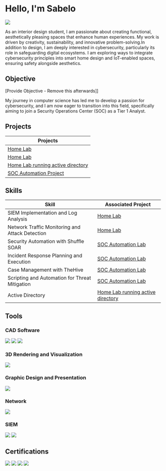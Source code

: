 
# Hello, I'm Sabelo
<a href="https://www.linkedin.com/in/sabelo-moyo-3367ba227/"><img src="https://img.shields.io/badge/-LinkedIn-0072b1?&style=for-the-badge&logo=linkedin&logoColor=white" /></a>


As an interior design student, I am passionate about creating functional, aesthetically pleasing spaces that enhance human experiences. My work is driven by creativity, sustainability, and innovative problem-solving.In addition to design, I am deeply interested in cybersecurity, particularly its role in safeguarding digital ecosystems. I am exploring ways to integrate cybersecurity principles into smart home design and IoT-enabled spaces, ensuring safety alongside aesthetics.

## Objective
[Provide Objective - Remove this afterwards]]

My journey in computer science has led me to develop a passion for cybersecurity, and I am now eager to transition into this field, specifically aiming to join a Security Operations Center (SOC) as a Tier 1 Analyst.

## Projects

| Projects                                         | 
|-----------------------------------------------|
|  <a href="https://github.com/Sabelo-Moyo/Home-Lab">Home Lab</a>         | 
|  <a href="https://github.com/Sabelo-Moyo/Home-Lab">Home Lab</a>         | 
|  <a href="https://github.com/Sabelo-Moyo/Home-Lab-Running-Active-Directory">Home Lab running active directory</a>         | 
|  <a href="https://github.com/Sabelo-Moyo/SOC-Automation">SOC Automation Project</a>        | 




## Skills


| Skill                                         | Associated Project         |
|-----------------------------------------------|----------------------------|
| SIEM Implementation and Log Analysis          | <a href="https://github.com/Sabelo-Moyo/Home-Lab">Home Lab</a>|
| Network Traffic Monitoring and Attack Detection | <a href="https://github.com/Sabelo-Moyo/Home-Lab">Home Lab</a>|
| Security Automation with Shuffle SOAR         | <a href="https://github.com/Sabelo-Moyo/SOC-Automation">SOC Automation Lab|</a>
| Incident Response Planning and Execution      | <a href ="https://github.com/Sabelo-Moyo/SOC-Automation">SOC Automation Lab|</a>
| Case Management with TheHive                  | <a href="https://github.com/Sabelo-Moyo/SOC-Automation">SOC Automation Lab|</a>
| Scripting and Automation for Threat Mitigation | <a href="https://github.com/Sabelo-Moyo/SOC-Automation">SOC Automation Lab|</a>
|Active Directory | <a href="https://github.com/Sabelo-Moyo/Home-Lab-Running-Active-Directory">Home Lab running active directory|</a>


## Tools

### CAD Software
<div>
   <img src="https://img.shields.io/badge/-AutoCAD-0696D7?style=for-the-badge&logo=autodesk&logoColor=white" />
   <img src="https://img.shields.io/badge/-SketchUp-005F9E?style=for-the-badge&logo=sketchup&logoColor=white" />
  <img src="https://img.shields.io/badge/-Revit-3197D3?style=for-the-badge&logo=autodesk&logoColor=white" />
</div>

### 3D Rendering and Visualization
<div>
  <img src="https://img.shields.io/badge/-Lumion-2D9FD8?style=for-the-badge&logo=lumion&logoColor=white" />

   ### Graphic Design and Presentation
<div>
   <img src="https://img.shields.io/badge/-Adobe%20Photoshop-31A8FF?style=for-the-badge&logo=adobe-photoshop&logoColor=white" />
   </div>



### Network
<div>
    <img src="https://img.shields.io/badge/-Wireshark-1679A7?&style=for-the-badge&logo=Wireshark&logoColor=white" />

</div>

### SIEM
<div>
    <img src="https://img.shields.io/badge/-Splunk-000000?&style=for-the-badge&logo=Splunk&logoColor=white" />
    <img src="https://img.shields.io/badge/-Elastic-005571?&style=for-the-badge&logo=Elastic&logoColor=white" />
</div>

## Certifications
<div>
<img src="https://img.shields.io/badge/-Certified%20in%20Cybersecurity%20(CC)-3399FF?&style=for-the-badge&logo=ISC2&logoColor=white"/>
<a href="https://www.coursera.org/account/accomplishments/verify/0675AYJ0ND4S"><a href="https://www.coursera.org/account/accomplishments/verify/MWLH654XX2TM"><img src="https://img.shields.io/badge/-Microsoft Introduction to Computers and Operating Systems and Security%2B-007ACC?&style=for-the-badge&logo=Microsoft&logoColor=white" /></a>
<a href="https://www.coursera.org/account/accomplishments/verify/I36X2FR14FC6"><a href="https://www.coursera.org/account/accomplishments/verify/MWLH654XX2TM"><img src="https://img.shields.io/badge/-Microsoft Cybersecurity Threat Vectors and Mitigation%2B-007ACC?&style=for-the-badge&logo=Microsoft&logoColor=white" /></a>
<a href="https://www.coursera.org/account/accomplishments/verify/0675AYJ0ND4S"><a href="https://www.coursera.org/account/accomplishments/verify/MWLH654XX2TM"><img src="https://img.shields.io/badge/- Microsoft Introduction to Networking and Cloud Computing%2B-007ACC?&style=for-the-badge&logo=Microsoft&logoColor=white" /></a>


</div>


